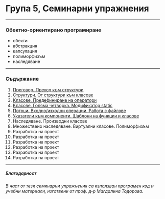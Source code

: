 # Група 5, Семинарни упражнения
---
### Обектно-ориентирано програмиране
- обекти
- абстракция
- капсулация
- полиморфизъм
- наследяване
---
### Съдържание
1. [Преговор. Преход към структури](./ex01)
2. [Структури. От структури към класове](./ex02)
3. [Класове. Предефиниране на оператори](./ex03)
4. [Класове. Голяма четворка. Модификатор static](./ex04)
5. [Потоци. Входно/изходни операции. Работа с файлове](./ex05)
6. [Указатели към компоненти. Шаблони на функции и класове](./ex06)
7. Наследяване. Производни класове
8. Множествено наследяване. Виртуални класове. Полиморфизъм
9. Разработка на проект
10. Разработка на проект
11. Разработка на проект
12. Разработка на проект
13. Разработка на проект
14. Разработка на проект
---
##### Благодарност
###### В част от тези семинарни упражнения са използван програмен код и учебни материали, изготвени от проф. д-р Магдалина Тодорова.